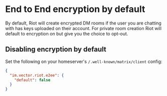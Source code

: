 # End to End encryption by default

By default, Riot will create encrypted DM rooms if the user you are chatting with has keys uploaded on their account.
For private room creation Riot will default to encryption on but give you the choice to opt-out.

## Disabling encryption by default

Set the following on your homeserver's
`/.well-known/matrix/client` config:
```json
{
  "im.vector.riot.e2ee": {
    "default": false
  }
}
```
